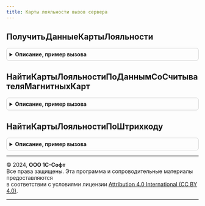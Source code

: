 ```yaml
---
title: Карты лояльности вызов сервера
---
```



## ПолучитьДанныеКартыЛояльности
<details style="margin: 1em 0; padding: 0.5em; border: 1px solid #ccc; border-radius: 6px;">

<summary style="font-weight: bold; cursor: pointer;">Описание, пример вызова</summary>

```bsl

// Функция возвращает структура с данными карты лояльности.
//
// Параметры:
//  КартаЛояльности - СправочникСсылка.КартыЛояльности - Карта лояльности.
//  ПроверятьДоступность - Булево - Проверять доступность данных.
//
// Возвращаемое значение:
//  Структура - Данные карты лояльности, см. КартыЛояльностиСервер.ИнициализироватьДанныеКартыЛояльности.
//
Функция ПолучитьДанныеКартыЛояльности(КартаЛояльности, ПроверятьДоступность = Истина) Экспорт
```

Пример вызова
```bsl
Результат = КартыЛояльностиВызовСервера.ПолучитьДанныеКартыЛояльности(КартаЛояльности, ПроверятьДоступность);
```
</details>

## НайтиКартыЛояльностиПоДаннымСоСчитывателяМагнитныхКарт
<details style="margin: 1em 0; padding: 0.5em; border: 1px solid #ccc; border-radius: 6px;">

<summary style="font-weight: bold; cursor: pointer;">Описание, пример вызова</summary>

```bsl

// Функция выполняет поиск карт лояльности по данным, полученным из считывателя
// магнитных карт.
//
// Параметры:
//  Данные - Массив - Массив данных, полученный из считывателя магнитных карт.
//
// Возвращаемое значение:
//  Структура - со свойствами:
//   * ЗарегистрированныеКартыЛояльности   - Массив из см. КартыЛояльностиСервер.ИнициализироватьДанныеКартыЛояльности
//   * НеЗарегистрированныеКартыЛояльности - Массив из см. КартыЛояльностиСервер.ИнициализироватьДанныеКартыЛояльности
//
Функция НайтиКартыЛояльностиПоДаннымСоСчитывателяМагнитныхКарт(Данные) Экспорт
```

Пример вызова
```bsl
Результат = КартыЛояльностиВызовСервера.НайтиКартыЛояльностиПоДаннымСоСчитывателяМагнитныхКарт(Данные) 
```
</details>

## НайтиКартыЛояльностиПоШтрихкоду
<details style="margin: 1em 0; padding: 0.5em; border: 1px solid #ccc; border-radius: 6px;">

<summary style="font-weight: bold; cursor: pointer;">Описание, пример вызова</summary>

```bsl

// Функция выполняет поиск карт лояльности по штрихкоду.
//
// Параметры:
//  Штрихкод - Строка - Штрихкод.
//
// Возвращаемое значение:
//  Структура - со свойствами:
//   * ЗарегистрированныеКартыЛояльности   - ТаблицаЗначений - Данные зарегистрированных карт лояльности,
//                                           см. КартыЛояльностиСервер.ИнициализироватьДанныеКартыЛояльности.
//   * НеЗарегистрированныеКартыЛояльности - ТаблицаЗначений - Данные незарегистрированных карт лояльности,
//                                           см. КартыЛояльностиСервер.ИнициализироватьДанныеКартыЛояльности.
//
Функция НайтиКартыЛояльностиПоШтрихкоду(Штрихкод) Экспорт
```

Пример вызова
```bsl
Результат = КартыЛояльностиВызовСервера.НайтиКартыЛояльностиПоШтрихкоду(Штрихкод) 
```
</details>

---

© 2024, **ООО 1С-Софт**  
Все права защищены. Эта программа и сопроводительные материалы предоставляются  
в соответствии с условиями лицензии [Attribution 4.0 International (CC BY 4.0)](https://creativecommons.org/licenses/by/4.0/legalcode).

---
